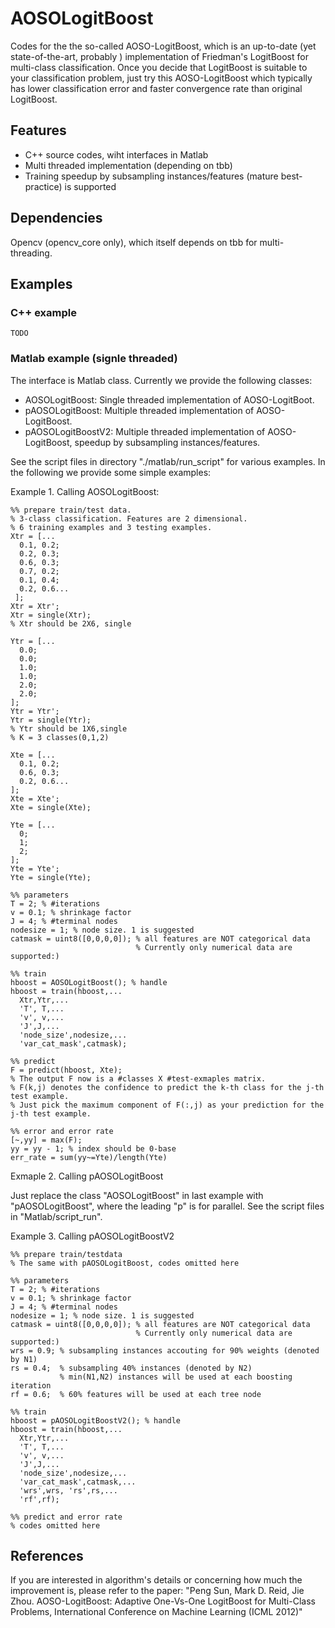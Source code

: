 AOSOLogitBoost
==============

Codes for the the so-called AOSO-LogitBoost, which is an up-to-date (yet state-of-the-art, probably ) implementation of Friedman's LogitBoost for multi-class classification. Once you decide that LogitBoost is suitable to your classification problem, just try this AOSO-LogitBoost which typically has lower classification error and faster convergence rate than original LogitBoost. 

Features
--------
* C++ source codes, wiht interfaces in Matlab
* Multi threaded implementation (depending on tbb)
* Training speedup by subsampling instances/features (mature best-practice) is supported

Dependencies
------------
Opencv (opencv_core only), which itself depends on tbb for multi-threading.


Examples
--------
### C++ example
    TODO
    
### Matlab example (signle threaded)   
The interface is Matlab class. Currently we provide the following classes:
* AOSOLogitBoost: Single threaded implementation of AOSO-LogitBoot.
* pAOSOLogitBoost: Multiple threaded implementation of AOSO-LogitBoost.
* pAOSOLogitBoostV2: Multiple threaded implementation of AOSO-LogitBoost, speedup by subsampling instances/features.

See the script files in directory "./matlab/run_script" for various examples. In the following we provide some simple examples:

Example 1. Calling AOSOLogitBoost: 

    %% prepare train/test data. 
    % 3-class classification. Features are 2 dimensional. 
    % 6 training examples and 3 testing examples. 
    Xtr = [... 
      0.1, 0.2; 
      0.2, 0.3; 
      0.6, 0.3; 
      0.7, 0.2; 
      0.1, 0.4; 
      0.2, 0.6... 
     ]; 
    Xtr = Xtr'; 
    Xtr = single(Xtr); 
    % Xtr should be 2X6, single
    
    Ytr = [... 
      0.0; 
      0.0; 
      1.0; 
      1.0; 
      2.0; 
      2.0; 
    ]; 
    Ytr = Ytr'; 
    Ytr = single(Ytr); 
    % Ytr should be 1X6,single 
    % K = 3 classes(0,1,2)
    
    Xte = [... 
      0.1, 0.2; 
      0.6, 0.3; 
      0.2, 0.6... 
    ]; 
    Xte = Xte'; 
    Xte = single(Xte);
    
    Yte = [... 
      0; 
      1; 
      2; 
    ]; 
    Yte = Yte'; 
    Yte = single(Yte);
    
    %% parameters 
    T = 2; % #iterations 
    v = 0.1; % shrinkage factor 
    J = 4; % #terminal nodes 
    nodesize = 1; % node size. 1 is suggested 
    catmask = uint8([0,0,0,0]); % all features are NOT categorical data 
                                % Currently only numerical data are supported:)
        
    %% train 
    hboost = AOSOLogitBoost(); % handle 
    hboost = train(hboost,... 
      Xtr,Ytr,... 
      'T', T,... 
      'v', v,... 
      'J',J,... 
      'node_size',nodesize,... 
      'var_cat_mask',catmask);
    
    %% predict 
    F = predict(hboost, Xte); 
    % The output F now is a #classes X #test-exmaples matrix. 
    % F(k,j) denotes the confidence to predict the k-th class for the j-th test example. 
    % Just pick the maximum component of F(:,j) as your prediction for the j-th test example.
    
    %% error and error rate 
    [~,yy] = max(F); 
    yy = yy - 1; % index should be 0-base 
    err_rate = sum(yy~=Yte)/length(Yte) 

Exmaple 2. Calling pAOSOLogitBoost

Just replace the  class "AOSOLogitBoost" in last example with "pAOSOLogitBoost", where the leading "p" is for parallel. See the script files in "Matlab/script_run".

Example 3. Calling pAOSOLogitBoostV2

    %% prepare train/testdata
    % The same with pAOSOLogitBoost, codes omitted here
    
    %% parameters
    T = 2; % #iterations
    v = 0.1; % shrinkage factor
    J = 4; % #terminal nodes
    nodesize = 1; % node size. 1 is suggested
    catmask = uint8([0,0,0,0]); % all features are NOT categorical data
                                % Currently only numerical data are supported:)
    wrs = 0.9; % subsampling instances accouting for 90% weights (denoted by N1)
    rs = 0.4;  % subsampling 40% instances (denoted by N2)
               % min(N1,N2) instances will be used at each boosting iteration
    rf = 0.6;  % 60% features will be used at each tree node           
    
    %% train    
    hboost = pAOSOLogitBoostV2(); % handle
    hboost = train(hboost,...
      Xtr,Ytr,...
      'T', T,...
      'v', v,...
      'J',J,...
      'node_size',nodesize,...
      'var_cat_mask',catmask,...
      'wrs',wrs, 'rs',rs,...
      'rf',rf);

    %% predict and error rate
    % codes omitted here

References
----------
If you are interested in algorithm's details or concerning how much the improvement is, please refer to the paper:
"Peng Sun, Mark D. Reid, Jie Zhou. AOSO-LogitBoost: Adaptive One-Vs-One LogitBoost for Multi-Class Problems, International Conference on Machine Learning (ICML 2012)"
